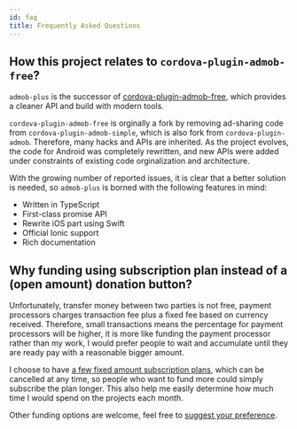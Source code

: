 ```yaml
---
id: faq
title: Frequently Asked Questions
---
```


## How this project relates to `cordova-plugin-admob-free`?

`admob-plus` is the successor of [cordova-plugin-admob-free](https://github.com/ratson/cordova-plugin-admob-free), which provides a cleaner API and build with modern tools.

`cordova-plugin-admob-free` is orginally a fork by removing ad-sharing code from `cordova-plugin-admob-simple`, which is also fork from `cordova-plugin-admob`. Therefore, many hacks and APIs are inherited. As the project evolves, the code for Android was completely rewritten, and new APIs were added under constraints of existing code orginalization and architecture.

With the growing number of reported issues, it is clear that a better solution is needed, so `admob-plus` is borned with the following features in mind:

* Written in TypeScript
* First-class promise API
* Rewrite iOS part using Swift
* Official Ionic support
* Rich documentation

## Why funding using subscription plan instead of a (open amount) donation button?

Unfortunately, transfer money between two parties is not free, payment processors charges transaction fee plus a fixed fee based on currency received. Therefore, small transactions means the percentage for payment processors will be higher, it is more like funding the payment processor rather than my work, I would prefer people to wait and accumulate until they are ready pay with a reasonable bigger amount.

I choose to have [a few fixed amount subscription plans](https://ratson.name/fund-admob-plus/), which can be cancelled at any time, so people who want to fund more could simply subscribe the plan longer. This also help me easily determine how much time I would spend on the projects each month.

Other funding options are welcome, feel free to [suggest your preference](https://github.com/admob-plus/admob-plus/issues/new?title=%5BFunding%20Suggestion%5D).
